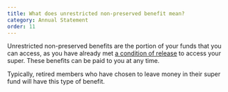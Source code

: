 ```yaml
---
title: What does unrestricted non-preserved benefit mean?
category: Annual Statement
order: 11
---
```


Unrestricted non-preserved benefits are the portion of your funds that you can access, as you have already met [a condition of release](https://www.futuresuper.com.au/faqs/what-is-a-condition-of-release) to access your super. These benefits can be paid to you at any time.

Typically, retired members who have chosen to leave money in their super fund will have this type of benefit.
